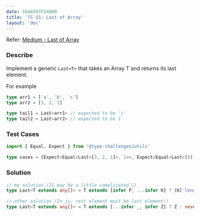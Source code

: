 ```yaml
---
date: 1648397724000
title: 'TC-15: Last of Array'
layout: 'doc'
---
```


Refer: [Medium - Last of Array](https://github.com/type-challenges/type-challenges/blob/main/questions/00015-medium-last/README.md)

### Describe

Implement a generic `Last<T>` that takes an Array T and returns its last element.

For example

```typescript
type arr1 = ['a', 'b', 'c']
type arr2 = [3, 2, 1]

type tail1 = Last<arr1> // expected to be 'c'
type tail2 = Last<arr2> // expected to be 1
```

### Test Cases

```typescript
import { Equal, Expect } from '@type-challenges/utils'

type cases = [Expect<Equal<Last<[3, 2, 1]>, 1>>, Expect<Equal<Last<[() => 123, { a: string }]>, { a: string }>>]
```

### Solution

```typescript
// my solution (It may be a little complicated 🤣)
type Last<T extends any[]> = T extends [infer P, ...infer K] ? (K['length'] extends 1 ? K[0] : K['length'] extends 0 ? P : Last<K>) : never

// other solution (In js, rest element must be last element!)
type Last<T extends any[]> = T extends [...infer _, infer Z] ? Z : never
```
